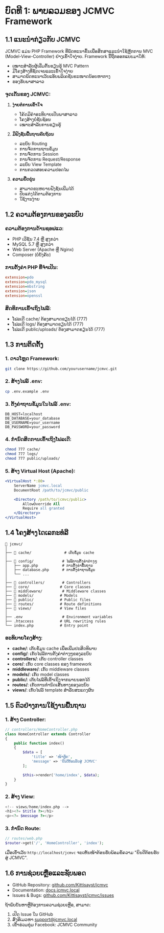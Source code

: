 # ບົດທີ 1: ພາບລວມຂອງ JCMVC Framework

## 1.1 ແນະນຳກ່ຽວກັບ JCMVC

JCMVC ແມ່ນ PHP Framework ທີ່ພັດທະນາຂຶ້ນເພື່ອສຶກສາແລະນຳໃຊ້ຫຼັກການ MVC (Model-View-Controller) ຢ່າງເຂົ້າໃຈງ່າຍ. Framework ນີ້ຖືກອອກແບບມາໃຫ້:

- ເໝາະສຳລັບຜູ້ເລີ່ມຕົ້ນຮຽນຮູ້ MVC Pattern
- ມີໂຄງສ້າງທີ່ຊັດເຈນແລະເຂົ້າໃຈງ່າຍ
- ສາມາດພັດທະນາເວັບແອັບພລິເຄຊັນຂະໜາດນ້ອຍຫາກາງ
- ຮອງຮັບພາສາລາວ

### ຈຸດເດັ່ນຂອງ JCMVC:

1. **ງ່າຍຕໍ່ການເຂົ້າໃຈ**
   - ໂຄ້ດມີຄຳອະທິບາຍເປັນພາສາລາວ
   - ໂຄງສ້າງບໍ່ຊັບຊ້ອນ
   - ເໝາະສຳລັບການຮຽນຮູ້

2. **ມີຟັງຊັນພື້ນຖານຄົບຖ້ວນ**
   - ລະບົບ Routing
   - ການຈັດການຖານຂໍ້ມູນ
   - ການຈັດການ Session
   - ການຈັດການ Request/Response
   - ລະບົບ View Template
   - ການກວດສອບຄວາມປອດໄພ

3. **ຄວາມຍືດຍຸ່ນ**
   - ສາມາດຂະຫຍາຍຟັງຊັນເພີ່ມໄດ້
   - ປັບແຕ່ງໄດ້ຕາມຕ້ອງການ
   - ໃຊ້ງານງ່າຍ

## 1.2 ຄວາມຕ້ອງການຂອງລະບົບ

### ຄວາມຕ້ອງການດ້ານຊອຟແວ:

- PHP ເວີຊັນ 7.4 ຫຼື ສູງກວ່າ
- MySQL 5.7 ຫຼື ສູງກວ່າ
- Web Server (Apache ຫຼື Nginx)
- Composer (ບໍ່ບັງຄັບ)

### ການຕັ້ງຄ່າ PHP ທີ່ຈຳເປັນ:

```ini
extension=pdo
extension=pdo_mysql
extension=mbstring
extension=json
extension=openssl
```

### ສິດທິການເຂົ້າເຖິງໄຟລ໌:
- ໂຟລເດີ cache/ ຕ້ອງສາມາດຂຽນໄດ້ (777)
- ໂຟລເດີ logs/ ຕ້ອງສາມາດຂຽນໄດ້ (777)
- ໂຟລເດີ public/uploads/ ຕ້ອງສາມາດຂຽນໄດ້ (777)

## 1.3 ການຕິດຕັ້ງ

### 1. ດາວໂຫຼດ Framework:
```bash
git clone https://github.com/yourusername/jcmvc.git
```

### 2. ສ້າງໄຟລ໌ .env:
```bash
cp .env.example .env
```

### 3. ຕັ້ງຄ່າຖານຂໍ້ມູນໃນໄຟລ໌ .env:
```env
DB_HOST=localhost
DB_DATABASE=your_database
DB_USERNAME=your_username
DB_PASSWORD=your_password
```

### 4. ກຳນົດສິດການເຂົ້າເຖິງໂຟລເດີ:
```bash
chmod 777 cache/
chmod 777 logs/
chmod 777 public/uploads/
```

### 5. ສ້າງ Virtual Host (Apache):
```apache
<VirtualHost *:80>
    ServerName jcmvc.local
    DocumentRoot /path/to/jcmvc/public
    
    <Directory /path/to/jcmvc/public>
        AllowOverride All
        Require all granted
    </Directory>
</VirtualHost>
```

## 1.4 ໂຄງສ້າງໄດເລກະທໍລີ

```plaintext
📁 jcmvc/
│
├── 📁 cache/               # ເກັບຂໍ້ມູນ cache
│
├── 📁 config/             # ໄຟລ໌ການຕັ້ງຄ່າຕ່າງໆ
│   ├── app.php           # ການຕັ້ງຄ່າພື້ນຖານ
│   ├── database.php      # ການຕັ້ງຄ່າຖານຂໍ້ມູນ
│   └── ...
│
├── 📁 controllers/        # Controllers
├── 📁 core/              # Core classes
├── 📁 middleware/         # Middleware classes
├── 📁 models/            # Models
├── 📁 public/            # Public files
├── 📁 routes/            # Route definitions
├── 📁 views/             # View files
│
├── .env                  # Environment variables
├── .htaccess            # URL rewriting rules
└── index.php            # Entry point
```

### ອະທິບາຍໂຄງສ້າງ:

- **cache/**: ເກັບຂໍ້ມູນ cache ເພື່ອເພີ່ມປະສິດທິພາບ
- **config/**: ເກັບໄຟລ໌ການຕັ້ງຄ່າຕ່າງໆຂອງລະບົບ
- **controllers/**: ເກັບ controller classes
- **core/**: ເກັບ core classes ຂອງ framework
- **middleware/**: ເກັບ middleware classes
- **models/**: ເກັບ model classes
- **public/**: ເກັບໄຟລ໌ທີ່ເຂົ້າເຖິງຈາກພາຍນອກໄດ້
- **routes/**: ເກັບການກຳນົດເສັ້ນທາງຂອງລະບົບ
- **views/**: ເກັບໄຟລ໌ template ສຳລັບສະແດງຜົນ

## 1.5 ຕົວຢ່າງການໃຊ້ງານພື້ນຖານ

### 1. ສ້າງ Controller:

```php
// controllers/HomeController.php
class HomeController extends Controller 
{
    public function index()
    {
        $data = [
            'title' => 'ໜ້າຫຼັກ',
            'message' => 'ຍິນດີຕ້ອນຮັບສູ່ JCMVC'
        ];
        
        $this->render('home/index', $data);
    }
}
```

### 2. ສ້າງ View:

```php
<!-- views/home/index.php -->
<h1><?= $title ?></h1>
<p><?= $message ?></p>
```

### 3. ກຳນົດ Route:

```php
// routes/web.php
$router->get('/', 'HomeController', 'index');
```

ເມື່ອເຂົ້າເວັບ `http://localhost/jcmvc` ຈະເຫັນໜ້າຕ້ອນຮັບພ້ອມຂໍ້ຄວາມ "ຍິນດີຕ້ອນຮັບສູ່ JCMVC".

## 1.6 ການຊ່ວຍເຫຼືອແລະຊັບພອດ

- GitHub Repository: [github.com/Kittisayst/jcmvc](https://github.com/Kittisayst/jcmvc)
- Documentation: [docs.jcmvc.local](https://docs.jcmvc.local)
- Issues & Bugs: [github.com/Kittisayst/jcmvc/issues](https://github.com/Kittisayst/jcmvc/issues)

ຖ້າພົບບັນຫາຫຼືຕ້ອງການຄວາມຊ່ວຍເຫຼືອ, ສາມາດ:
1. ເປີດ Issue ໃນ GitHub
2. ສົ່ງອີເມວຫາ support@jcmvc.local
3. ເຂົ້າຮ່ວມກຸ່ມ Facebook: JCMVC Community
